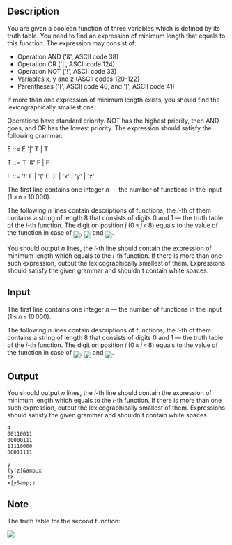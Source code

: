 ## Description

<div><p>You are given a boolean function of three variables which is defined by its truth table. You need to find an expression of minimum length that equals to this function. The expression may consist of: </p><ul> <li> Operation <span class="tex-font-style-tt">AND</span> ('<span class="tex-font-style-tt">&amp;</span>', ASCII code 38) </li><li> Operation <span class="tex-font-style-tt">OR</span> ('<span class="tex-font-style-tt">|</span>', ASCII code 124) </li><li> Operation <span class="tex-font-style-tt">NOT</span> ('<span class="tex-font-style-tt">!</span>', ASCII code 33) </li><li> Variables <span class="tex-font-style-tt">x</span>, <span class="tex-font-style-tt">y</span> and <span class="tex-font-style-tt">z</span> (ASCII codes 120-122) </li><li> Parentheses ('<span class="tex-font-style-tt">(</span>', ASCII code 40, and '<span class="tex-font-style-tt">)</span>', ASCII code 41) </li></ul><p>If more than one expression of minimum length exists, you should find the lexicographically smallest one.</p><p>Operations have standard priority. <span class="tex-font-style-tt">NOT</span> has the highest priority, then <span class="tex-font-style-tt">AND</span> goes, and <span class="tex-font-style-tt">OR</span> has the lowest priority. The expression should satisfy the following grammar:</p><p>E ::= E '<span class="tex-font-style-tt">|</span>' T | T</p><p>T ::= T '<span class="tex-font-style-tt">&amp;</span>' F | F</p><p>F ::= '<span class="tex-font-style-tt">!</span>' F | '<span class="tex-font-style-tt">(</span>' E '<span class="tex-font-style-tt">)</span>' | '<span class="tex-font-style-tt">x</span>' | '<span class="tex-font-style-tt">y</span>' | '<span class="tex-font-style-tt">z</span>'</p></div><div class="input-specification"><p>The first line contains one integer <span class="tex-span"><i>n</i></span>&nbsp;— the number of functions in the input (<span class="tex-span">1 ≤ <i>n</i> ≤ 10 000</span>).</p><p>The following <span class="tex-span"><i>n</i></span> lines contain descriptions of functions, the <span class="tex-span"><i>i</i></span>-th of them contains a string of length <span class="tex-span">8</span> that consists of digits <span class="tex-font-style-tt">0</span> and <span class="tex-font-style-tt">1</span>&nbsp;— the truth table of the <span class="tex-span"><i>i</i></span>-th function. The digit on position <span class="tex-span"><i>j</i></span> (<span class="tex-span">0 ≤ <i>j</i> &lt; 8</span>) equals to the value of the function in case of <img align="middle" class="tex-formula" src="file://qI12mkmB.png" style="max-width: 100.0%;max-height: 100.0%;">, <img align="middle" class="tex-formula" src="file://arWHPMl1.png" style="max-width: 100.0%;max-height: 100.0%;"> and <img align="middle" class="tex-formula" src="file://XEvRKCtr.png" style="max-width: 100.0%;max-height: 100.0%;">.</p></div><div class="output-specification"><p>You should output <span class="tex-span"><i>n</i></span> lines, the <span class="tex-span"><i>i</i></span>-th line should contain the expression of minimum length which equals to the <span class="tex-span"><i>i</i></span>-th function. If there is more than one such expression, output the lexicographically smallest of them. Expressions should satisfy the given grammar and shouldn't contain white spaces.</p></div>

## Input

<p>The first line contains one integer <span class="tex-span"><i>n</i></span>&nbsp;— the number of functions in the input (<span class="tex-span">1 ≤ <i>n</i> ≤ 10 000</span>).</p><p>The following <span class="tex-span"><i>n</i></span> lines contain descriptions of functions, the <span class="tex-span"><i>i</i></span>-th of them contains a string of length <span class="tex-span">8</span> that consists of digits <span class="tex-font-style-tt">0</span> and <span class="tex-font-style-tt">1</span>&nbsp;— the truth table of the <span class="tex-span"><i>i</i></span>-th function. The digit on position <span class="tex-span"><i>j</i></span> (<span class="tex-span">0 ≤ <i>j</i> &lt; 8</span>) equals to the value of the function in case of <img align="middle" class="tex-formula" src="file://qI12mkmB.png" style="max-width: 100.0%;max-height: 100.0%;">, <img align="middle" class="tex-formula" src="file://arWHPMl1.png" style="max-width: 100.0%;max-height: 100.0%;"> and <img align="middle" class="tex-formula" src="file://XEvRKCtr.png" style="max-width: 100.0%;max-height: 100.0%;">.</p>

## Output

<p>You should output <span class="tex-span"><i>n</i></span> lines, the <span class="tex-span"><i>i</i></span>-th line should contain the expression of minimum length which equals to the <span class="tex-span"><i>i</i></span>-th function. If there is more than one such expression, output the lexicographically smallest of them. Expressions should satisfy the given grammar and shouldn't contain white spaces.</p>





```input1
4
00110011
00000111
11110000
00011111

```




```output1
y
(y|z)&amp;x
!x
x|y&amp;z

```



## Note

<p>The truth table for the second function:</p><p><img class="tex-graphics" src="file://WFz7Gjl0.png" style="max-width: 100.0%;max-height: 100.0%;"></p>
